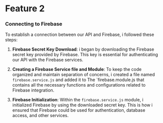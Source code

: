 # Feature 2

### Connecting to Firebase

To establish a connection between our API and Firebase, i followed these steps:

1. **Firebase Secret Key Download**: i began by downloading the Firebase secret key provided by Firebase. This key is essential for authenticating our API with the Firebase services.

2. **Creating a Firebase Service file and Module**: To keep the code organized and maintain separation of concerns, i created a file named `firebase.service.js` and added it to The `firebase.module.js that contains all the necessary functions and configurations related to Firebase integration.

3. **Firebase Initialization**: Within the `firebase.service.js` module, i initialized Firebase by using the downloaded secret key. This is how i ensured that Firebase could be used for authentication, database access, and other services.